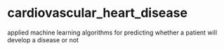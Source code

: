 # cardiovascular_heart_disease
applied  machine learning algorithms for predicting whether a patient will develop a disease or not
